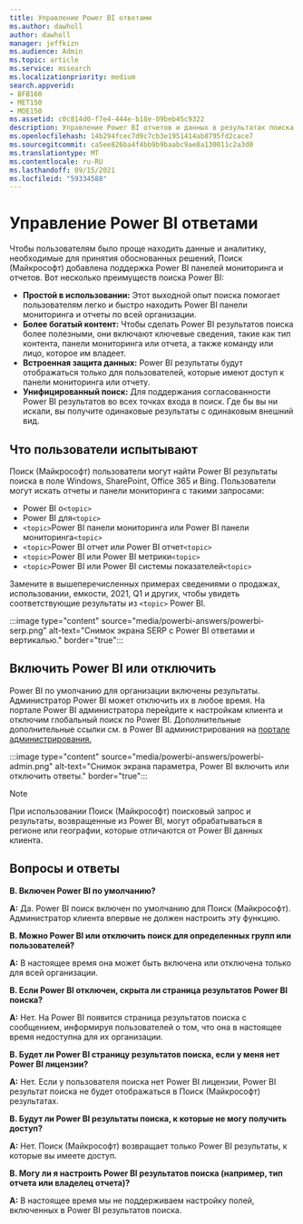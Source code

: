 ```yaml
---
title: Управление Power BI ответами
ms.author: dawholl
author: dawholl
manager: jeffkizn
ms.audience: Admin
ms.topic: article
ms.service: mssearch
ms.localizationpriority: medium
search.appverid:
- BFB160
- MET150
- MOE150
ms.assetid: c0c814d0-f7e4-444e-b18e-09beb45c9322
description: Управление Power BI отчетов и данных в результатах поиска
ms.openlocfilehash: 14b294fcec7d9c7cb3e1951414ab8795fd2cace7
ms.sourcegitcommit: ca5ee826ba4f4bb9b9baabc9ae8a130011c2a3d0
ms.translationtype: MT
ms.contentlocale: ru-RU
ms.lasthandoff: 09/15/2021
ms.locfileid: "59334588"
---
```

# <a name="manage-power-bi-answers"></a>Управление Power BI ответами

Чтобы пользователям было проще находить данные и аналитику, необходимые для принятия обоснованных решений, Поиск (Майкрософт) добавлена поддержка Power BI панелей мониторинга и отчетов. Вот несколько преимуществ поиска Power BI:

* **Простой в использовании:** Этот выходной опыт поиска помогает пользователям легко и быстро находить Power BI панели мониторинга и отчеты по всей организации.
* **Более богатый контент:** Чтобы сделать Power BI результатов поиска более полезными, они включают ключевые сведения, такие как тип контента, панели мониторинга или отчета, а также команду или лицо, которое им владеет.
* **Встроенная защита данных:** Power BI результаты будут отображаться только для пользователей, которые имеют доступ к панели мониторинга или отчету.
* **Унифицированный поиск:** Для поддержания согласованности Power BI результатов во всех точках входа в поиск. Где бы вы ни искали, вы получите одинаковые результаты с одинаковым внешний вид.

## <a name="what-users-experience"></a>Что пользователи испытывают

Поиск (Майкрософт) пользователи могут найти Power BI результаты поиска в поле Windows, SharePoint, Office 365 и Bing. Пользователи могут искать отчеты и панели мониторинга с такими запросами:

* Power BI о`<topic>`
* Power BI для`<topic>`
* `<topic>`Power BI панели мониторинга или Power BI панели мониторинга`<topic>`
* `<topic>`Power BI отчет или Power BI отчет`<topic>`
* `<topic>`Power BI или Power BI метрики`<topic>`
* `<topic>`Power BI или Power BI системы показателей`<topic>`

Замените в вышеперечисленных примерах сведениями о продажах, использовании, емкости, 2021, Q1 и других, чтобы увидеть соответствующие результаты из `<topic>` Power BI.

:::image type="content" source="media/powerbi-answers/powerbi-serp.png" alt-text="Снимок экрана SERP с Power BI ответами и вертикалью." border="true":::

## <a name="turn-power-bi-search-on-or-off"></a>Включить Power BI или отключить

Power BI по умолчанию для организации включены результаты. Администратор Power BI может отключить их в любое время. На портале Power BI администратора перейдите к настройкам  клиента и отключим глобальный поиск по Power BI. Дополнительные дополнительные ссылки см. в Power BI администрирования на [портале администрирования.](/power-bi/admin/service-admin-portal#use-global-search-for-power-bi-preview)

:::image type="content" source="media/powerbi-answers/powerbi-admin.png" alt-text="Снимок экрана параметра, Power BI включить или отключить ответы." border="true":::

> [!NOTE]
> При использовании Поиск (Майкрософт) поисковый запрос и результаты, возвращенные из Power BI, могут обрабатываться в регионе или географии, которые отличаются от Power BI данных клиента.

## <a name="frequently-asked-questions"></a>Вопросы и ответы

**В. Включен Power BI по умолчанию?**

**A:** Да. Power BI поиск включен по умолчанию для Поиск (Майкрософт). Администратор клиента впервые не должен настроить эту функцию.

**В. Можно Power BI или отключить поиск для определенных групп или пользователей?**

**A:** В настоящее время она может быть включена или отключена только для всей организации.

**В. Если Power BI отключен, скрыта ли страница результатов Power BI поиска?**

**A:** Нет. На Power BI появится страница результатов поиска с сообщением, информируя пользователей о том, что она в настоящее время недоступна для их организации.

**В. Будет ли Power BI страницу результатов поиска, если у меня нет Power BI лицензии?**

**A:** Нет. Если у пользователя поиска нет Power BI лицензии, Power BI результат поиска не будет отображаться в Поиск (Майкрософт) результатах.

**В. Будут ли Power BI результаты поиска, к которые не могу получить доступ?**

**A:** Нет. Поиск (Майкрософт) возвращает только Power BI результаты, к которые вы имеете доступ.

**В. Могу ли я настроить Power BI результатов поиска (например, тип отчета или владелец отчета)?**

**A:** В настоящее время мы не поддерживаем настройку полей, включенных в Power BI результатов поиска.